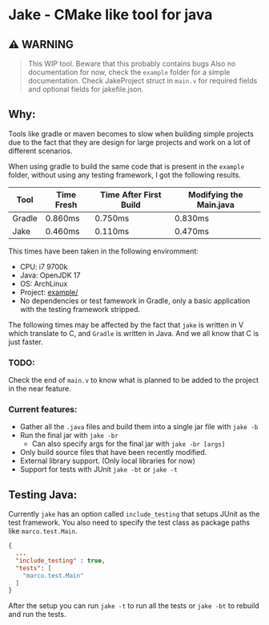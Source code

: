 # Jake - CMake like tool for java

## :warning: WARNING

> This WIP tool. Beware that this probably contains bugs
> Also no documentation for now, check the `example` folder for a simple documentation.
> Check JakeProject struct in `main.v` for required fields and optional fields for jakefile.json.

## Why:

Tools like gradle or maven becomes to slow when building simple projects due to the fact that they are design for large projects and work on a lot of different scenarios.

When using gradle to build the same code that is present in the `example` folder, without using any testing framework, I got the following results.

| Tool   | Time Fresh | Time After First Build | Modifying the Main.java |
| ------ | ---------- | ---------------------- | ---------------------- |
| Gradle | 0.860ms    | 0.750ms                | 0.830ms                |
| Jake   | 0.460ms    | 0.110ms                | 0.470ms                |

This times have been taken in the following enviromment:
- CPU: i7 9700k
- Java: OpenJDK 17
- OS: ArchLinux
- Project: [example/]()
- No dependencies or test famework in Gradle, only a basic application with the testing framework stripped.

The following times may be affected by the fact that `jake` is written in V which translate to C, and `Gradle` is written in Java. And we all know that C is just faster.

### TODO:

Check the end of `main.v` to know what is planned to be added to the project in the near feature.

### Current features:

- Gather all the `.java` files and build them into a single jar file with `jake -b`
- Run the final jar with `jake -br`
  - Can also specify args for the final jar with `jake -br [args]`
- Only build source files that have been recently modified.
- External library support. (Only local libraries for now)
- Support for tests with JUnit `jake -bt` or `jake -t`

## Testing Java:

Currently `jake` has an option called `include_testing` that setups JUnit as the test framework. You also need to specify the test class as package paths like `marco.test.Main`.

```json
{
  ...
  "include_testing" : true,
  "tests": [
    "marco.test.Main"
  ]
}
```

After the setup you can run `jake -t` to run all the tests or `jake -bt` to rebuild and run the tests.